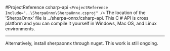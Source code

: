 #ProjectReference csharp-api
`<ProjectReference Include="..\SherpaOnnx\SherpaOnnx.csproj" />`
The location of the 'SherpaOnnx' file is ../sherpa-onnx/csharp-api.
This C # API is cross platform and you can compile it yourself in Windows, Mac OS, and Linux environments.

------------
Alternatively, install sherpaonnx through nuget.
This work is still ongoing.